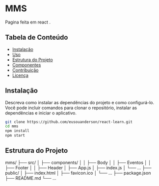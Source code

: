 # MMS

Pagina feita em react .

## Tabela de Conteúdo

- [Instalação](#instalação)
- [Uso](#uso)
- [Estrutura do Projeto](#estrutura-do-projeto)
- [Componentes](#componentes)
- [Contribuição](#contribuição)
- [Licença](#licença)

## Instalação

Descreva como instalar as dependências do projeto e como configurá-lo. Você pode incluir comandos para clonar o repositório, instalar as dependências e iniciar o aplicativo.

```bash
git clone https://github.com/eusouanderson/react-learn.git
cd mms
npm install
npm start
```


## Estrutura do Projeto

mms/
  ├── src/
  │   ├── components/
  │   │   ├── Body
  │   │   ├── Eventos
  │   │   ├── Footer
  │   │   ├── Header
  │   ├── App.js
  │   ├── index.js
  │   └── ...
  ├── public/
  │   ├── index.html
  │   ├── favicon.ico
  │   └── ...
  ├── package.json
  ├── README.md
  └── ...

